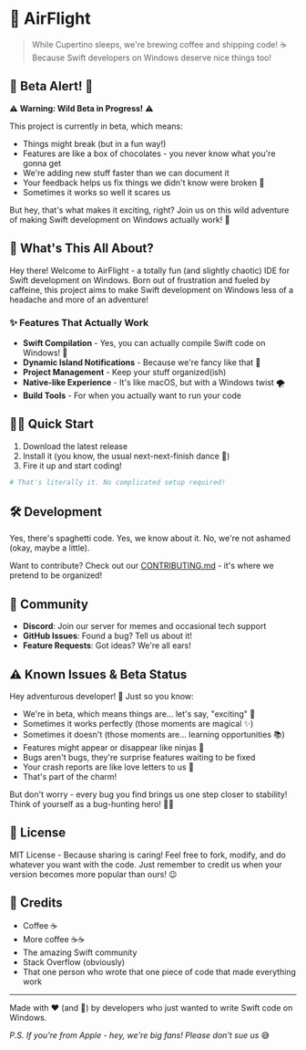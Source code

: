 # 🛫 AirFlight

> While Cupertino sleeps, we're brewing coffee and shipping code! ☕️
> Because Swift developers on Windows deserve nice things too! 

## 🚧 Beta Alert! 🚧

⚠️ **Warning: Wild Beta in Progress!** ⚠️

This project is currently in beta, which means:
- Things might break (but in a fun way!)
- Features are like a box of chocolates - you never know what you're gonna get
- We're adding new stuff faster than we can document it
- Your feedback helps us fix things we didn't know were broken 🔧
- Sometimes it works so well it scares us

But hey, that's what makes it exciting, right? Join us on this wild adventure of making Swift development on Windows actually work! 🎢

## 🚀 What's This All About?

Hey there! Welcome to AirFlight - a totally fun (and slightly chaotic) IDE for Swift development on Windows. Born out of frustration and fueled by caffeine, this project aims to make Swift development on Windows less of a headache and more of an adventure!

### ✨ Features That Actually Work

- **Swift Compilation** - Yes, you can actually compile Swift code on Windows! 🎉
- **Dynamic Island Notifications** - Because we're fancy like that 💅
- **Project Management** - Keep your stuff organized(ish)
- **Native-like Experience** - It's like macOS, but with a Windows twist 🌪️
- **Build Tools** - For when you actually want to run your code

## 🏃‍♂️ Quick Start

1. Download the latest release
2. Install it (you know, the usual next-next-finish dance 💃)
3. Fire it up and start coding!

```bash
# That's literally it. No complicated setup required!
```

## 🛠️ Development

Yes, there's spaghetti code. Yes, we know about it. No, we're not ashamed (okay, maybe a little). 

Want to contribute? Check out our [CONTRIBUTING.md](CONTRIBUTING.md) - it's where we pretend to be organized!

## 🤝 Community

- **Discord**: Join our server for memes and occasional tech support
- **GitHub Issues**: Found a bug? Tell us about it!
- **Feature Requests**: Got ideas? We're all ears! 

## ⚠️ Known Issues & Beta Status

Hey adventurous developer! 👋 Just so you know:

- We're in beta, which means things are... let's say, "exciting" 🎢
- Sometimes it works perfectly (those moments are magical ✨)
- Sometimes it doesn't (those moments are... learning opportunities 📚)
- Features might appear or disappear like ninjas 🥷
- Bugs aren't bugs, they're surprise features waiting to be fixed
- Your crash reports are like love letters to us 💌
- That's part of the charm! 

But don't worry - every bug you find brings us one step closer to stability! Think of yourself as a bug-hunting hero! 🦸‍♂️

## 📝 License

MIT License - Because sharing is caring! Feel free to fork, modify, and do whatever you want with the code. Just remember to credit us when your version becomes more popular than ours! 😉

## 🙏 Credits

- Coffee ☕
- More coffee ☕☕
- The amazing Swift community
- Stack Overflow (obviously)
- That one person who wrote that one piece of code that made everything work

---

Made with ❤️ (and 🍝) by developers who just wanted to write Swift code on Windows.

*P.S. If you're from Apple - hey, we're big fans! Please don't sue us* 😅 
